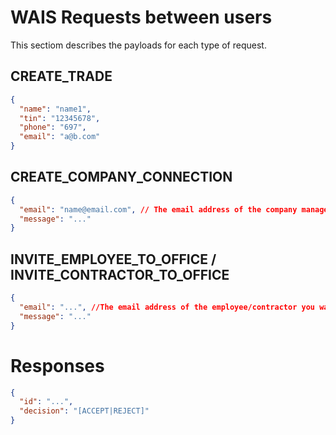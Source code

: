 # WAIS Requests between users

This sectiom describes the payloads for each type of request.

## CREATE_TRADE

```json
{
  "name": "name1",
  "tin": "12345678",
  "phone": "697",
  "email": "a@b.com"
}
```



## CREATE_COMPANY_CONNECTION

```json
{
  "email": "name@email.com", // The email address of the company manager you want to connect with. Address must be present in the WAIS DB
  "message": "..."
}
```

## INVITE_EMPLOYEE_TO_OFFICE / INVITE_CONTRACTOR_TO_OFFICE

```json
{
  "email": "...", //The email address of the employee/contractor you want to connect with. The email may or may not exist at the time the request is submitted.
  "message": "..."
}
```

# Responses

```json
{
  "id": "...",
  "decision": "[ACCEPT|REJECT]"
}
```
